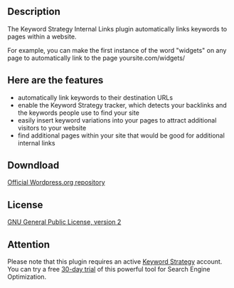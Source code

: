 Description
-----------

The Keyword Strategy Internal Links plugin automatically links keywords to pages within a website.

For example, you can make the first instance of the word "widgets" on any page to automatically link to the page yoursite.com/widgets/


Here are the features
---------------------

* automatically link keywords to their destination URLs
* enable the Keyword Strategy tracker, which detects your backlinks and the keywords people use to find your site
* easily insert keyword variations into your pages to attract additional visitors to your website
* find additional pages within your site that would be good for additional internal links


Downdload
---------

[Official Wordpress.org repository](http://wordpress.org/extend/plugins/keyword-strategy-internal-links/)


License
-------

[GNU General Public License, version 2](http://www.gnu.org/licenses/gpl-2.0.html)


Attention
---------

Please note that this plugin requires an active [Keyword Strategy](https://www.keywordstrategy.org/) account. You can try a free [30-day trial](https://www.keywordstrategy.org/subscribe/) of this powerful tool for Search Engine Optimization.
